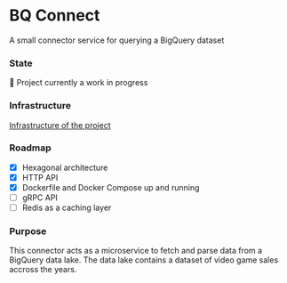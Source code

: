 # BQ Connect

A small connector service for querying a BigQuery dataset 

### State
:construction: Project currently a work in progress

### Infrastructure
[Infrastructure of the project](https://github.com/VinceDeslo/bq-connect-infra)

### Roadmap
- [x] Hexagonal architecture
- [x] HTTP API
- [x] Dockerfile and Docker Compose up and running
- [ ] gRPC API
- [ ] Redis as a caching layer

### Purpose
This connector acts as a microservice to fetch and parse data from a BigQuery data lake.
The data lake contains a dataset of video game sales accross the years.